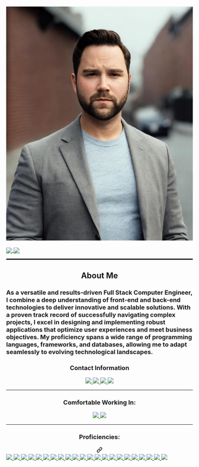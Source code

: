 ![alt text](./assets/images%20/4b16838e-015a-4c62-bac7-af93efcaab1d.jpeg)
<div style="display: inline-block;">
  <a href="https://github.com/muckele/github-readme-stats">
    <img height=200 align="center" src="https://github-readme-stats.vercel.app/api?username=muckele&hide=stars,issues" />
  </a>
  <a href="https://github.com/muckele/convoychat">
    <img height=200 align="center" src="https://github-readme-stats.vercel.app/api/top-langs?username=muckele&layout=compact&langs_count=8&card_width=320" />
  </a>
</div>
<hr style="border-top: 2px solid black;">
<div align="center">
  <h2>About Me</h2>
</div>
<h3>As a versatile and results-driven Full Stack Computer Engineer, I combine a deep understanding of front-end and back-end technologies to deliver innovative and scalable solutions. With a proven track record of successfully navigating complex projects, I excel in designing and implementing robust applications that optimize user experiences and meet business objectives. My proficiency spans a wide range of programming languages, frameworks, and databases, allowing me to adapt seamlessly to evolving technological landscapes. </h3>
<div align="center">
  <h3>Contact Information</h3>
  <a href="https://muckele.biz/" rel="noFollow">
    <img src="https://camo.githubusercontent.com/c6d5e64b99d80356eb4cd4239cc4d9d46a733ac6924bc301bca34ba64324f92f/68747470733a2f2f696d672e736869656c64732e696f2f62616467652f2d506572736f6e616c5f576562736974652d3030303030303f7374796c653d666c61742d737175617265266c6f676f3d436f64657277616c6c266c6f676f436f6c6f723d7768697465" data-canonical-src="https://img.shields.io/badge/-Personal_Website-000000?style=flat-square&amp;logo=Coderwall&amp;logoColor=white" style="max-width: 100%;">
  </a>
  <a href="https://www.linkedin.com/in/mathew-uckele" rel="noFollow">
    <img src="https://camo.githubusercontent.com/00f0cabc910fb25be9dbbc7e731db3d9299c104997c9ef3ce3d735f1391ba01c/68747470733a2f2f696d672e736869656c64732e696f2f62616467652f2d4c696e6b6564496e2d3030373742353f7374796c653d666c61742d737175617265266c6f676f3d4c696e6b6564496e266c6f676f436f6c6f723d7768697465" data-canonical-src="https://img.shields.io/badge/-LinkedIn-0077B5?style=flat-square&amp;logo=LinkedIn&amp;logoColor=white" style="max-width: 100%;">
  </a>
  <a href="https://github.com/muckele" rel="noFollow">
    <img src="https://camo.githubusercontent.com/12e0213ae9cdca034eef23364bb20478f2954c42163e89d39731ca43228af155/68747470733a2f2f696d672e736869656c64732e696f2f6769746875622f666f6c6c6f776572732f6d616e6c6965737462656e3f636f6c6f723d626c61636b266c6162656c3d476974487562266c6f676f3d476974487562266c6f676f436f6c6f723d7768697465267374796c653d666c61742d737175617265" data-canonical-src="https://img.shields.io/github/followers/manliestben?color=black&amp;label=GitHub&amp;logo=GitHub&amp;logoColor=white&amp;style=flat-square" style="max-width: 100%;">
  </a>
  <a href="mailto: muckele@gmail.com">
    <img src="https://camo.githubusercontent.com/c95cb81adf21276b96cac79fd6b4c5e8cd7904ed3b000c9213df061821afc617/68747470733a2f2f696d672e736869656c64732e696f2f62616467652f2d476d61696c2d4431343833363f7374796c653d666c61742d737175617265266c6f676f3d476d61696c266c6f676f436f6c6f723d7768697465" data-canonical-src="https://img.shields.io/badge/-Gmail-D14836?style=flat-square&amp;logo=Gmail&amp;logoColor=white" style="max-width: 100%;">
  </a>
</div>
<hr></hr>
<div align="center">
  <h3>Comfortable Working In: </h3>
  <a href="#"><img src="https://camo.githubusercontent.com/a852e5c7c1d3d28444397c8c591ed66903eb5285c32dfa09a0da847548395cc4/68747470733a2f2f696d672e736869656c64732e696f2f62616467652f2d57696e646f77732d3030373844363f7374796c653d666c61742d737175617265266c6f676f3d57696e646f7773266c6f676f436f6c6f723d7768697465" data-canonical-src="https://img.shields.io/badge/-Windows-0078D6?style=flat-square&amp;logo=Windows&amp;logoColor=white" style="max-width: 100%;">  </a>
  <a href="#"><img src="https://camo.githubusercontent.com/d40bf766ae8d1909ea2bbf1e2bfebbffd65da011e1b1397bdf53a5c4ecbb64e7/68747470733a2f2f696d672e736869656c64732e696f2f62616467652f6d61632532306f732d3030303030303f7374796c653d666c61742d73717561726526666f722d7468652d6261646765266c6f676f3d6d61636f73266c6f676f436f6c6f723d463046304630" data-canonical-src="https://img.shields.io/badge/mac%20os-000000?style=flat-square&amp;for-the-badge&amp;logo=macos&amp;logoColor=F0F0F0" style="max-width: 100%;">  </a>
</div>
<hr></hr>
<div align="center">
      <h3 class="heading-element" dir="auto">Proficiencies:</h3>
      <a id="user-content-proficiencies" class="anchor" aria-label="Permalink: Proficiencies:" href="#proficiencies"><svg class="octicon octicon-link" viewBox="0 0 16 16" version="1.1" width="16" height="16" aria-hidden="true"><path d="m7.775 3.275 1.25-1.25a3.5 3.5 0 1 1 4.95 4.95l-2.5 2.5a3.5 3.5 0 0 1-4.95 0 .751.751 0 0 1 .018-1.042.751.751 0 0 1 1.042-.018 1.998 1.998 0 0 0 2.83 0l2.5-2.5a2.002 2.002 0 0 0-2.83-2.83l-1.25 1.25a.751.751 0 0 1-1.042-.018.751.751 0 0 1-.018-1.042Zm-4.69 9.64a1.998 1.998 0 0 0 2.83 0l1.25-1.25a.751.751 0 0 1 1.042.018.751.751 0 0 1 .018 1.042l-1.25 1.25a3.5 3.5 0 1 1-4.95-4.95l2.5-2.5a3.5 3.5 0 0 1 4.95 0 .751.751 0 0 1-.018 1.042.751.751 0 0 1-1.042.018 1.998 1.998 0 0 0-2.83 0l-2.5 2.5a1.998 1.998 0 0 0 0 2.83Z"></path></svg></a></div>
      <a href="#"><img src="https://camo.githubusercontent.com/6010a85175edf5787bba645d2bdad7ec26f41aafce3f5a59569352de55deed74/68747470733a2f2f696d672e736869656c64732e696f2f62616467652f2d48544d4c352d4533344632363f7374796c653d666c61742d737175617265266c6f676f3d68746d6c35266c6f676f436f6c6f723d7768697465" data-canonical-src="https://img.shields.io/badge/-HTML5-E34F26?style=flat-square&amp;logo=html5&amp;logoColor=white" style="max-width: 100%;">  </a>
      <a href="#"><img src="https://camo.githubusercontent.com/6a12b9e9ef66d483caad4328c5f2f7424db594d1d9370dd561aaf9c89473deb1/68747470733a2f2f696d672e736869656c64732e696f2f62616467652f4e6f74696f6e2d2532333030303030302e7376673f7374796c653d666c61742d73717561726526666f722d7468652d6261646765266c6f676f3d6e6f74696f6e266c6f676f436f6c6f723d7768697465" data-canonical-src="https://img.shields.io/badge/Notion-%23000000.svg?style=flat-square&amp;for-the-badge&amp;logo=notion&amp;logoColor=white" style="max-width: 100%;">  </a>
      <a href="#"><img src="https://camo.githubusercontent.com/1cce2dc4bb406a5019322c3f123da088d108b8ee7cb3a7d7918c9893d6d828f3/68747470733a2f2f696d672e736869656c64732e696f2f62616467652f2d435353332d3135373242363f7374796c653d666c61742d737175617265266c6f676f3d63737333" data-canonical-src="https://img.shields.io/badge/-CSS3-1572B6?style=flat-square&amp;logo=css3" style="max-width: 100%;">  </a>
      <a href="#"><img src="https://camo.githubusercontent.com/e10595846cd7eba7f2604ef79547c8842681438201484ef4cb76fe974ead8d44/68747470733a2f2f696d672e736869656c64732e696f2f62616467652f2d4a6176615363726970742d4637444631453f7374796c653d666c61742d737175617265266c6f676f3d6a617661736372697074266c6f676f436f6c6f723d626c61636b" data-canonical-src="https://img.shields.io/badge/-JavaScript-F7DF1E?style=flat-square&amp;logo=javascript&amp;logoColor=black" style="max-width: 100%;">  </a>
      <a href="#"><img src="https://camo.githubusercontent.com/8fda3b04e48126b043da55da2e5e7ece7fc5a7d86f0aa4a543d189564e4171e2/68747470733a2f2f696d672e736869656c64732e696f2f62616467652f2d52656163742d3631444146423f7374796c653d666c61742d737175617265266c6f676f3d5265616374266c6f676f436f6c6f723d626c61636b" data-canonical-src="https://img.shields.io/badge/-React-61DAFB?style=flat-square&amp;logo=React&amp;logoColor=black" style="max-width: 100%;">  </a>
      <a href="#"><img src="https://camo.githubusercontent.com/72c9a87404a1609655af12f6a32c76edb57fb44ad2aa0a8c2cd1bfd22ef5d0b1/68747470733a2f2f696d672e736869656c64732e696f2f62616467652f2d4e6f64654a532d3333393933333f7374796c653d666c61742d737175617265266c6f676f3d4e6f64652e6a73266c6f676f436f6c6f723d7768697465" data-canonical-src="https://img.shields.io/badge/-NodeJS-339933?style=flat-square&amp;logo=Node.js&amp;logoColor=white" style="max-width: 100%;">  </a>
      <a href="#"><img src="https://camo.githubusercontent.com/6a8d34aa7caf44ca7f93abf0393390b79df8d13dcc349525b5a8e85e575d2824/68747470733a2f2f696d672e736869656c64732e696f2f62616467652f2d507974686f6e332d3337373641423f7374796c653d666c61742d737175617265266c6f676f3d507974686f6e266c6f676f436f6c6f723d7768697465" data-canonical-src="https://img.shields.io/badge/-Python3-3776AB?style=flat-square&amp;logo=Python&amp;logoColor=white" style="max-width: 100%;">  </a>
      <a href="#"><img src="https://camo.githubusercontent.com/698e0e71a2411c552891fdfca48a225a31d2d1d91e41bb21ac7696ddb58f7468/68747470733a2f2f696d672e736869656c64732e696f2f62616467652f2d52656163745f526f757465722d4341343234353f7374796c653d666c61742d73717561726526666f722d7468652d6261646765266c6f676f3d72656163742d726f75746572266c6f676f436f6c6f723d7768697465" data-canonical-src="https://img.shields.io/badge/-React_Router-CA4245?style=flat-square&amp;for-the-badge&amp;logo=react-router&amp;logoColor=white" style="max-width: 100%;">  </a>
      <a href="#"><img src="https://camo.githubusercontent.com/c6768ce433d1cbadddfbd56ac499ee87ff0cdaed5008715c7e4cb42403949ff4/68747470733a2f2f696d672e736869656c64732e696f2f62616467652f2d457870726573732e6a732d3430344435393f7374796c653d666c61742d73717561726526666f722d7468652d6261646765" data-canonical-src="https://img.shields.io/badge/-Express.js-404D59?style=flat-square&amp;for-the-badge" style="max-width: 100%;">  </a>
      <a href="#"><img src="https://camo.githubusercontent.com/1e38f536174700524a184a5bee01b4b4dba2dbdeaaed6aed1e7d0cc83d0286a4/68747470733a2f2f696d672e736869656c64732e696f2f62616467652f2d446a616e676f2d3039324532303f7374796c653d666c61742d737175617265266c6f676f3d646a616e676f" data-canonical-src="https://img.shields.io/badge/-Django-092E20?style=flat-square&amp;logo=django" style="max-width: 100%;">  </a>
      <a href="#"><img src="https://camo.githubusercontent.com/6644e550d6079f8b8ec281d92529a2293c2e34bf65798d5876123b9a60bc5280/68747470733a2f2f696d672e736869656c64732e696f2f62616467652f2d506f737467726553514c2d3333363739313f7374796c653d666c61742d737175617265266c6f676f3d706f737467726573716c" data-canonical-src="https://img.shields.io/badge/-PostgreSQL-336791?style=flat-square&amp;logo=postgresql" style="max-width: 100%;">  </a>
      <a href="#"><img src="https://camo.githubusercontent.com/a4b7a2955a49309d0024d3946c93fc3d4a5aaa0ea00847350bd5e175c7f8b7f9/68747470733a2f2f696d672e736869656c64732e696f2f62616467652f2d4d6f6e676f44422d77686974653f7374796c653d666c61742d737175617265266c6f676f3d6d6f6e676f6462" data-canonical-src="https://img.shields.io/badge/-MongoDB-white?style=flat-square&amp;logo=mongodb" style="max-width: 100%;">  </a>
      <a href="#"><img src="https://camo.githubusercontent.com/ef0b2cf86c24d634b9b519325091489a27c668fd51a1b40089e586f43bf906d6/68747470733a2f2f696d672e736869656c64732e696f2f62616467652f416d617a6f6e2532304157532d3233324633453f7374796c653d666c61742d737175617265266c6f676f3d616d617a6f6e2d617773" data-canonical-src="https://img.shields.io/badge/Amazon%20AWS-232F3E?style=flat-square&amp;logo=amazon-aws" style="max-width: 100%;">  </a>
      <a href="#"><img src="https://camo.githubusercontent.com/ee789fdcb588501cae8eade82ac9ed8bbd78069afb20ada7927c4764432fc40f/68747470733a2f2f696d672e736869656c64732e696f2f62616467652f2d4769742d626c61636b3f7374796c653d666c61742d737175617265266c6f676f3d676974" data-canonical-src="https://img.shields.io/badge/-Git-black?style=flat-square&amp;logo=git" style="max-width: 100%;">  </a>
      <a href="#"><img src="https://camo.githubusercontent.com/422b0dc49c8a0b7e95c114fa883f7edcae0ac5986ad885bad2902a5bfd997085/68747470733a2f2f696d672e736869656c64732e696f2f62616467652f2d506f73746d616e2d4646364333373f7374796c653d666c61742d737175617265266c6f676f3d506f73746d616e266c6f676f436f6c6f723d7768697465" data-canonical-src="https://img.shields.io/badge/-Postman-FF6C37?style=flat-square&amp;logo=Postman&amp;logoColor=white" style="max-width: 100%;">  </a>
      <a href="#"><img src="https://camo.githubusercontent.com/435db399247da06b544b151078e8a62057dbe5eee3b71f308815e560ecd6a39e/68747470733a2f2f696d672e736869656c64732e696f2f62616467652f2d457863656c2d3231373334363f7374796c653d666c61742d737175617265266c6f676f3d4d6963726f736f66742d457863656c266c6f676f436f6c6f723d7768697465" data-canonical-src="https://img.shields.io/badge/-Excel-217346?style=flat-square&amp;logo=Microsoft-Excel&amp;logoColor=white" style="max-width: 100%;">  </a>
      <a href="#"><img src="https://camo.githubusercontent.com/e671819ba4da3355887a113f49c5350f802fd1f0d385c0399fc2d50fba3349f0/68747470733a2f2f696d672e736869656c64732e696f2f62616467652f2d4d61726b646f776e2d3030303030303f7374796c653d666c61742d737175617265266c6f676f3d4d61726b646f776e266c6f676f436f6c6f723d7768697465" data-canonical-src="https://img.shields.io/badge/-Markdown-000000?style=flat-square&amp;logo=Markdown&amp;logoColor=white" style="max-width: 100%;">  </a>
      <a href="#"><img src="https://camo.githubusercontent.com/5e6520b7b274dec07d3b6551672b9540df32b73adfdc16f911e1cf32d762da70/68747470733a2f2f696d672e736869656c64732e696f2f62616467652f2d5472656c6c6f2d3030373942463f7374796c653d666c61742d737175617265266c6f676f3d5472656c6c6f266c6f676f436f6c6f723d7768697465" data-canonical-src="https://img.shields.io/badge/-Trello-0079BF?style=flat-square&amp;logo=Trello&amp;logoColor=white" style="max-width: 100%;">  </a>
      <a href="#"><img src="https://camo.githubusercontent.com/25d03e08705e6e1bfb5e5a1c3af97cb8517956c33265bc1cbc049e8d697fdb2c/68747470733a2f2f696d672e736869656c64732e696f2f62616467652f2d56535f436f64652d3030374143433f7374796c653d666c61742d737175617265266c6f676f3d76697375616c2d73747564696f2d636f6465" data-canonical-src="https://img.shields.io/badge/-VS_Code-007ACC?style=flat-square&amp;logo=visual-studio-code" style="max-width: 100%;">  </a>
      <a href="#"><img src="https://camo.githubusercontent.com/1b03f68715c3819f4baa3e77a4959cf06ab9c9fd6bab8a88e945d6fe4babe0ef/68747470733a2f2f696d672e736869656c64732e696f2f62616467652f2d536c61636b2d3441313534423f7374796c653d666c61742d737175617265266c6f676f3d736c61636b" data-canonical-src="https://img.shields.io/badge/-Slack-4A154B?style=flat-square&amp;logo=slack" style="max-width: 100%;">  </a>
      <a href="#"><img src="https://camo.githubusercontent.com/a6430a93c7fa57a1736145a82867a199c2b54288ace59d0c498a00e0ae1237a7/68747470733a2f2f696d672e736869656c64732e696f2f62616467652f2d5a6f6f6d2d3244384346463f7374796c653d666c61742d737175617265266c6f676f3d7a6f6f6d266c6f676f436f6c6f723d7768697465" data-canonical-src="https://img.shields.io/badge/-Zoom-2D8CFF?style=flat-square&amp;logo=zoom&amp;logoColor=white" style="max-width: 100%;">  </a>
      <a href="#"><img src="https://img.shields.io/badge/docker-%230db7ed.svg?style=for-the-badge&logo=docker&logoColor=white style="max-width: 100%;> </a>
    </div>






